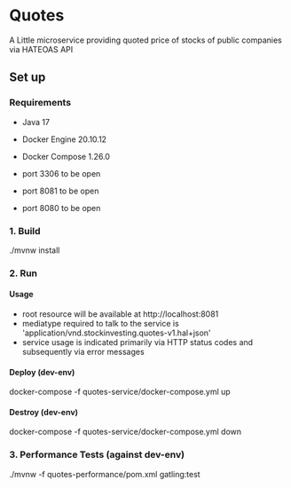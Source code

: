 # Quotes

A Little microservice providing quoted price of stocks of public companies via HATEOAS API

## Set up

### Requirements
* Java 17
* Docker Engine 20.10.12
* Docker Compose 1.26.0

* port 3306 to be open
* port 8081 to be open
* port 8080 to be open

### 1. Build

./mvnw install

### 2. Run

#### Usage

* root resource will be available at http://localhost:8081
* mediatype required to talk to the service is 'application/vnd.stockinvesting.quotes-v1.hal+json'
* service usage is indicated primarily via HTTP status codes and subsequently via error messages

#### Deploy (dev-env)

docker-compose -f quotes-service/docker-compose.yml up

#### Destroy (dev-env)

docker-compose -f quotes-service/docker-compose.yml down

### 3. Performance Tests (against dev-env)

./mvnw -f quotes-performance/pom.xml gatling:test
